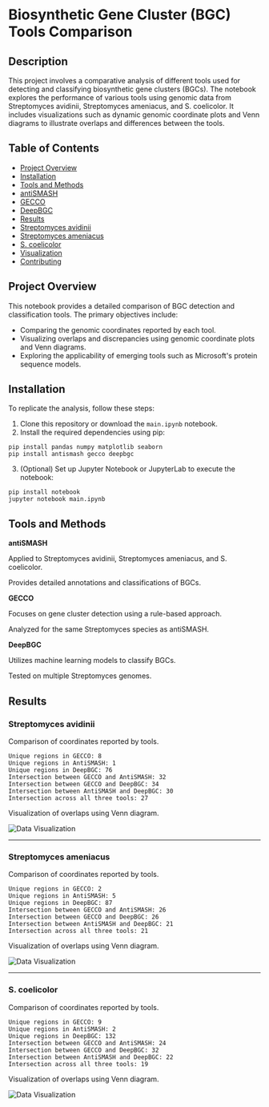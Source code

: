 # Biosynthetic Gene Cluster (BGC) Tools Comparison

## Description
This project involves a comparative analysis of different tools used for detecting and classifying biosynthetic gene clusters (BGCs). The notebook explores the performance of various tools using genomic data from Streptomyces avidinii, Streptomyces ameniacus, and S. coelicolor. It includes visualizations such as dynamic genomic coordinate plots and Venn diagrams to illustrate overlaps and differences between the tools.

## Table of Contents
- [Project Overview](#project-overview)
- [Installation](#model-performance-comparison)
- [Tools and Methods](#features)
- [antiSMASH](#dataset)
- [GECCO](#usage)
- [DeepBGC](#project-structure)
- [Results](#contributing)
- [Streptomyces avidinii](#connect-with-me)
- [Streptomyces ameniacus](#project-structure)
- [S. coelicolor](#contributing)
- [Visualization](#connect-with-me)
- [Contributing](#connect-with-me)


## Project Overview
This notebook provides a detailed comparison of BGC detection and classification tools. The primary objectives include:

- Comparing the genomic coordinates reported by each tool.
- Visualizing overlaps and discrepancies using genomic coordinate plots and Venn diagrams.
- Exploring the applicability of emerging tools such as Microsoft's protein sequence models.


## Installation
To replicate the analysis, follow these steps:

1. Clone this repository or download the  `main.ipynb` notebook.
2. Install the required dependencies using pip:
```
pip install pandas numpy matplotlib seaborn
pip install antismash gecco deepbgc
```

3. (Optional) Set up Jupyter Notebook or JupyterLab to execute the notebook:
```
pip install notebook
jupyter notebook main.ipynb
```

## Tools and Methods
**antiSMASH**

Applied to Streptomyces avidinii, Streptomyces ameniacus, and S. coelicolor.

Provides detailed annotations and classifications of BGCs.

**GECCO**

Focuses on gene cluster detection using a rule-based approach.

Analyzed for the same Streptomyces species as antiSMASH.

**DeepBGC**

Utilizes machine learning models to classify BGCs.

Tested on multiple Streptomyces genomes.

## Results
### **Streptomyces avidinii**

Comparison of coordinates reported by tools.

```
Unique regions in GECCO: 8
Unique regions in AntiSMASH: 1
Unique regions in DeepBGC: 76
Intersection between GECCO and AntiSMASH: 32
Intersection between GECCO and DeepBGC: 34
Intersection between AntiSMASH and DeepBGC: 30
Intersection across all three tools: 27
```

Visualization of overlaps using Venn diagram.

<!-- ![Data Visualization](figures/avidinii_coordinates.png) -->


![Data Visualization](figures/avidinii_venn.png)

***

### **Streptomyces ameniacus**

Comparison of coordinates reported by tools.
```
Unique regions in GECCO: 2
Unique regions in AntiSMASH: 5
Unique regions in DeepBGC: 87
Intersection between GECCO and AntiSMASH: 26
Intersection between GECCO and DeepBGC: 26
Intersection between AntiSMASH and DeepBGC: 21
Intersection across all three tools: 21
```

Visualization of overlaps using Venn diagram.

<!-- ![Data Visualization](figures/ameniacus_coordinates.png) -->


![Data Visualization](figures/ameniacus_venn.png)

***

### **S. coelicolor**

Comparison of coordinates reported by tools.
```
Unique regions in GECCO: 9
Unique regions in AntiSMASH: 2
Unique regions in DeepBGC: 132
Intersection between GECCO and AntiSMASH: 24
Intersection between GECCO and DeepBGC: 32
Intersection between AntiSMASH and DeepBGC: 22
Intersection across all three tools: 19
```

Visualization of overlaps using Venn diagram.

<!-- ![Data Visualization](figures/coelicolor_coordinates.png) -->


![Data Visualization](figures/coelicolor_venn.png)